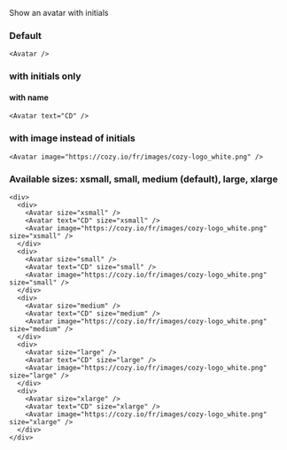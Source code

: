 Show an avatar with initials

### Default

```
<Avatar />
```

### with initials only
#### with name

```
<Avatar text="CD" />
```

### with image instead of initials

```
<Avatar image="https://cozy.io/fr/images/cozy-logo_white.png" />
```

### Available sizes: xsmall, small, medium (default), large, xlarge
```
<div>
  <div>
    <Avatar size="xsmall" />
    <Avatar text="CD" size="xsmall" />
    <Avatar image="https://cozy.io/fr/images/cozy-logo_white.png" size="xsmall" />
  </div>
  <div>
    <Avatar size="small" />
    <Avatar text="CD" size="small" />
    <Avatar image="https://cozy.io/fr/images/cozy-logo_white.png" size="small" />
  </div>
  <div>
    <Avatar size="medium" />
    <Avatar text="CD" size="medium" />
    <Avatar image="https://cozy.io/fr/images/cozy-logo_white.png" size="medium" />
  </div>
  <div>
    <Avatar size="large" />
    <Avatar text="CD" size="large" />
    <Avatar image="https://cozy.io/fr/images/cozy-logo_white.png" size="large" />
  </div>
  <div>
    <Avatar size="xlarge" />
    <Avatar text="CD" size="xlarge" />
    <Avatar image="https://cozy.io/fr/images/cozy-logo_white.png" size="xlarge" />
  </div>
</div>
```
